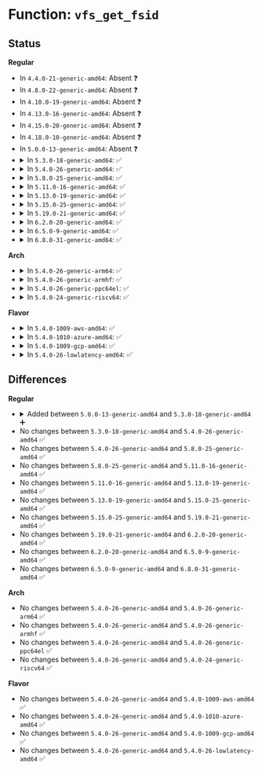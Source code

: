 # Function: <code>vfs_get_fsid</code>

## Status
<b>Regular</b>
<ul>
<li>
In <code>4.4.0-21-generic-amd64</code>: Absent ❓
</li>
<li>
In <code>4.8.0-22-generic-amd64</code>: Absent ❓
</li>
<li>
In <code>4.10.0-19-generic-amd64</code>: Absent ❓
</li>
<li>
In <code>4.13.0-16-generic-amd64</code>: Absent ❓
</li>
<li>
In <code>4.15.0-20-generic-amd64</code>: Absent ❓
</li>
<li>
In <code>4.18.0-10-generic-amd64</code>: Absent ❓
</li>
<li>
In <code>5.0.0-13-generic-amd64</code>: Absent ❓
</li>
<li>
<details>
<summary>In <code>5.3.0-18-generic-amd64</code>: ✅</summary>

```c
int vfs_get_fsid(struct dentry * dentry, __kernel_fsid_t * fsid)
```

```json
{
  "name": "vfs_get_fsid",
  "collision_type": "Unique Global",
  "inline_type": "No",
  "funcs": [
    {
      "addr": 18446744071582026480,
      "name": "vfs_get_fsid",
      "external": true,
      "loc": "fs/statfs.c:70",
      "file": "fs/statfs.c",
      "inline": "seen, unknown",
      "caller_inline": [],
      "caller_func": [
        "fs/notify/fanotify/fanotify_user.c:do_fanotify_mark",
        "fs/notify/fanotify/fanotify_user.c:do_fanotify_mark"
      ]
    }
  ],
  "symbols": [
    {
      "addr": 18446744071582026480,
      "name": "vfs_get_fsid",
      "section": ".text",
      "bind": "STB_GLOBAL",
      "size": 82
    }
  ]
}
```
</details>
</li>
<li>
<details>
<summary>In <code>5.4.0-26-generic-amd64</code>: ✅</summary>

```c
int vfs_get_fsid(struct dentry * dentry, __kernel_fsid_t * fsid)
```

```json
{
  "name": "vfs_get_fsid",
  "collision_type": "Unique Global",
  "inline_type": "No",
  "funcs": [
    {
      "addr": 18446744071582104416,
      "name": "vfs_get_fsid",
      "external": true,
      "loc": "fs/statfs.c:70",
      "file": "fs/statfs.c",
      "inline": "seen, unknown",
      "caller_inline": [],
      "caller_func": [
        "fs/notify/fanotify/fanotify_user.c:do_fanotify_mark",
        "fs/notify/fanotify/fanotify_user.c:do_fanotify_mark"
      ]
    }
  ],
  "symbols": [
    {
      "addr": 18446744071582104416,
      "name": "vfs_get_fsid",
      "section": ".text",
      "bind": "STB_GLOBAL",
      "size": 82
    }
  ]
}
```
</details>
</li>
<li>
<details>
<summary>In <code>5.8.0-25-generic-amd64</code>: ✅</summary>

```c
int vfs_get_fsid(struct dentry * dentry, __kernel_fsid_t * fsid)
```

```json
{
  "name": "vfs_get_fsid",
  "collision_type": "Unique Global",
  "inline_type": "No",
  "funcs": [
    {
      "addr": 18446744071582340288,
      "name": "vfs_get_fsid",
      "external": true,
      "loc": "fs/statfs.c:70",
      "file": "fs/statfs.c",
      "inline": "seen, unknown",
      "caller_inline": [],
      "caller_func": [
        "fs/notify/fanotify/fanotify_user.c:do_fanotify_mark",
        "fs/notify/fanotify/fanotify_user.c:do_fanotify_mark"
      ]
    }
  ],
  "symbols": [
    {
      "addr": 18446744071582340288,
      "name": "vfs_get_fsid",
      "section": ".text",
      "bind": "STB_GLOBAL",
      "size": 81
    }
  ]
}
```
</details>
</li>
<li>
<details>
<summary>In <code>5.11.0-16-generic-amd64</code>: ✅</summary>

```c
int vfs_get_fsid(struct dentry * dentry, __kernel_fsid_t * fsid)
```

```json
{
  "name": "vfs_get_fsid",
  "collision_type": "Unique Global",
  "inline_type": "No",
  "funcs": [
    {
      "addr": 18446744071582391776,
      "name": "vfs_get_fsid",
      "external": true,
      "loc": "fs/statfs.c:72",
      "file": "fs/statfs.c",
      "inline": "seen, unknown",
      "caller_inline": [],
      "caller_func": [
        "fs/notify/fanotify/fanotify_user.c:do_fanotify_mark",
        "fs/notify/fanotify/fanotify_user.c:do_fanotify_mark"
      ]
    }
  ],
  "symbols": [
    {
      "addr": 18446744071582391776,
      "name": "vfs_get_fsid",
      "section": ".text",
      "bind": "STB_GLOBAL",
      "size": 81
    }
  ]
}
```
</details>
</li>
<li>
<details>
<summary>In <code>5.13.0-19-generic-amd64</code>: ✅</summary>

```c
int vfs_get_fsid(struct dentry * dentry, __kernel_fsid_t * fsid)
```

```json
{
  "name": "vfs_get_fsid",
  "collision_type": "Unique Global",
  "inline_type": "No",
  "funcs": [
    {
      "addr": 18446744071582419136,
      "name": "vfs_get_fsid",
      "external": true,
      "loc": "fs/statfs.c:72",
      "file": "fs/statfs.c",
      "inline": "seen, unknown",
      "caller_inline": [],
      "caller_func": [
        "fs/notify/fanotify/fanotify_user.c:do_fanotify_mark",
        "fs/notify/fanotify/fanotify_user.c:do_fanotify_mark"
      ]
    }
  ],
  "symbols": [
    {
      "addr": 18446744071582419136,
      "name": "vfs_get_fsid",
      "section": ".text",
      "bind": "STB_GLOBAL",
      "size": 81
    }
  ]
}
```
</details>
</li>
<li>
<details>
<summary>In <code>5.15.0-25-generic-amd64</code>: ✅</summary>

```c
int vfs_get_fsid(struct dentry * dentry, __kernel_fsid_t * fsid)
```

```json
{
  "name": "vfs_get_fsid",
  "collision_type": "Unique Global",
  "inline_type": "No",
  "funcs": [
    {
      "addr": 18446744071582741952,
      "name": "vfs_get_fsid",
      "external": true,
      "loc": "fs/statfs.c:72",
      "file": "fs/statfs.c",
      "inline": "seen, unknown",
      "caller_inline": [],
      "caller_func": [
        "fs/notify/fanotify/fanotify_user.c:do_fanotify_mark",
        "fs/notify/fanotify/fanotify_user.c:do_fanotify_mark"
      ]
    }
  ],
  "symbols": [
    {
      "addr": 18446744071582741952,
      "name": "vfs_get_fsid",
      "section": ".text",
      "bind": "STB_GLOBAL",
      "size": 81
    }
  ]
}
```
</details>
</li>
<li>
<details>
<summary>In <code>5.19.0-21-generic-amd64</code>: ✅</summary>

```c
int vfs_get_fsid(struct dentry * dentry, __kernel_fsid_t * fsid)
```

```json
{
  "name": "vfs_get_fsid",
  "collision_type": "Unique Global",
  "inline_type": "No",
  "funcs": [
    {
      "addr": 18446744071583288464,
      "name": "vfs_get_fsid",
      "external": true,
      "loc": "fs/statfs.c:72",
      "file": "fs/statfs.c",
      "inline": "seen, unknown",
      "caller_inline": [],
      "caller_func": [
        "fs/notify/fanotify/fanotify_user.c:do_fanotify_mark",
        "fs/notify/fanotify/fanotify_user.c:do_fanotify_mark"
      ]
    }
  ],
  "symbols": [
    {
      "addr": 18446744071583288464,
      "name": "vfs_get_fsid",
      "section": ".text",
      "bind": "STB_GLOBAL",
      "size": 110
    }
  ]
}
```
</details>
</li>
<li>
<details>
<summary>In <code>6.2.0-20-generic-amd64</code>: ✅</summary>

```c
int vfs_get_fsid(struct dentry * dentry, __kernel_fsid_t * fsid)
```

```json
{
  "name": "vfs_get_fsid",
  "collision_type": "Unique Global",
  "inline_type": "No",
  "funcs": [
    {
      "addr": 18446744071583872016,
      "name": "vfs_get_fsid",
      "external": true,
      "loc": "fs/statfs.c:72",
      "file": "fs/statfs.c",
      "inline": "seen, unknown",
      "caller_inline": [],
      "caller_func": [
        "fs/notify/fanotify/fanotify_user.c:do_fanotify_mark",
        "fs/notify/fanotify/fanotify_user.c:do_fanotify_mark"
      ]
    }
  ],
  "symbols": [
    {
      "addr": 18446744071583872016,
      "name": "vfs_get_fsid",
      "section": ".text",
      "bind": "STB_GLOBAL",
      "size": 110
    }
  ]
}
```
</details>
</li>
<li>
<details>
<summary>In <code>6.5.0-9-generic-amd64</code>: ✅</summary>

```c
int vfs_get_fsid(struct dentry * dentry, __kernel_fsid_t * fsid)
```

```json
{
  "name": "vfs_get_fsid",
  "collision_type": "Unique Global",
  "inline_type": "No",
  "funcs": [
    {
      "addr": 18446744071584093776,
      "name": "vfs_get_fsid",
      "external": true,
      "loc": "fs/statfs.c:72",
      "file": "fs/statfs.c",
      "inline": "seen, unknown",
      "caller_inline": [],
      "caller_func": [
        "fs/notify/fanotify/fanotify_user.c:do_fanotify_mark",
        "fs/notify/fanotify/fanotify_user.c:do_fanotify_mark"
      ]
    }
  ],
  "symbols": [
    {
      "addr": 18446744071584093776,
      "name": "vfs_get_fsid",
      "section": ".text",
      "bind": "STB_GLOBAL",
      "size": 110
    }
  ]
}
```
</details>
</li>
<li>
<details>
<summary>In <code>6.8.0-31-generic-amd64</code>: ✅</summary>

```c
int vfs_get_fsid(struct dentry * dentry, __kernel_fsid_t * fsid)
```

```json
{
  "name": "vfs_get_fsid",
  "collision_type": "Unique Global",
  "inline_type": "No",
  "funcs": [
    {
      "addr": 18446744071584309920,
      "name": "vfs_get_fsid",
      "external": true,
      "loc": "fs/statfs.c:72",
      "file": "fs/statfs.c",
      "inline": "seen, unknown",
      "caller_inline": [],
      "caller_func": [
        "fs/notify/fanotify/fanotify_user.c:do_fanotify_mark",
        "fs/notify/fanotify/fanotify_user.c:do_fanotify_mark"
      ]
    }
  ],
  "symbols": [
    {
      "addr": 18446744071584309920,
      "name": "vfs_get_fsid",
      "section": ".text",
      "bind": "STB_GLOBAL",
      "size": 110
    }
  ]
}
```
</details>
</li>
</ul>
<b>Arch</b>
<ul>
<li>
<details>
<summary>In <code>5.4.0-26-generic-arm64</code>: ✅</summary>

```c
int vfs_get_fsid(struct dentry * dentry, __kernel_fsid_t * fsid)
```

```json
{
  "name": "vfs_get_fsid",
  "collision_type": "Unique Global",
  "inline_type": "No",
  "funcs": [
    {
      "addr": 18446603336493641568,
      "name": "vfs_get_fsid",
      "external": true,
      "loc": "fs/statfs.c:70",
      "file": "fs/statfs.c",
      "inline": "seen, unknown",
      "caller_inline": [],
      "caller_func": [
        "fs/notify/fanotify/fanotify_user.c:do_fanotify_mark",
        "fs/notify/fanotify/fanotify_user.c:do_fanotify_mark"
      ]
    }
  ],
  "symbols": [
    {
      "addr": 18446603336493641568,
      "name": "vfs_get_fsid",
      "section": ".text",
      "bind": "STB_GLOBAL",
      "size": 112
    }
  ]
}
```
</details>
</li>
<li>
<details>
<summary>In <code>5.4.0-26-generic-armhf</code>: ✅</summary>

```c
int vfs_get_fsid(struct dentry * dentry, __kernel_fsid_t * fsid)
```

```json
{
  "name": "vfs_get_fsid",
  "collision_type": "Unique Global",
  "inline_type": "No",
  "funcs": [
    {
      "addr": 3227179220,
      "name": "vfs_get_fsid",
      "external": true,
      "loc": "fs/statfs.c:70",
      "file": "fs/statfs.c",
      "inline": "seen, unknown",
      "caller_inline": [],
      "caller_func": [
        "fs/notify/fanotify/fanotify_user.c:__se_sys_fanotify_mark",
        "fs/notify/fanotify/fanotify_user.c:__se_sys_fanotify_mark"
      ]
    }
  ],
  "symbols": [
    {
      "addr": 3227179220,
      "name": "vfs_get_fsid",
      "section": ".text",
      "bind": "STB_GLOBAL",
      "size": 108
    }
  ]
}
```
</details>
</li>
<li>
<details>
<summary>In <code>5.4.0-26-generic-ppc64el</code>: ✅</summary>

```c
int vfs_get_fsid(struct dentry * dentry, __kernel_fsid_t * fsid)
```

```json
{
  "name": "vfs_get_fsid",
  "collision_type": "Unique Global",
  "inline_type": "No",
  "funcs": [
    {
      "addr": 13835058055287234112,
      "name": "vfs_get_fsid",
      "external": true,
      "loc": "fs/statfs.c:70",
      "file": "fs/statfs.c",
      "inline": "seen, unknown",
      "caller_inline": [],
      "caller_func": [
        "fs/notify/fanotify/fanotify_user.c:do_fanotify_mark",
        "fs/notify/fanotify/fanotify_user.c:do_fanotify_mark"
      ]
    }
  ],
  "symbols": [
    {
      "addr": 13835058055287234112,
      "name": "vfs_get_fsid",
      "section": ".text",
      "bind": "STB_GLOBAL",
      "size": 120
    }
  ]
}
```
</details>
</li>
<li>
<details>
<summary>In <code>5.4.0-24-generic-riscv64</code>: ✅</summary>

```c
int vfs_get_fsid(struct dentry * dentry, __kernel_fsid_t * fsid)
```

```json
{
  "name": "vfs_get_fsid",
  "collision_type": "Unique Global",
  "inline_type": "No",
  "funcs": [
    {
      "addr": 18446743936273277144,
      "name": "vfs_get_fsid",
      "external": true,
      "loc": "fs/statfs.c:70",
      "file": "fs/statfs.c",
      "inline": "seen, unknown",
      "caller_inline": [],
      "caller_func": [
        "fs/notify/fanotify/fanotify_user.c:__se_sys_fanotify_mark",
        "fs/notify/fanotify/fanotify_user.c:__se_sys_fanotify_mark"
      ]
    }
  ],
  "symbols": [
    {
      "addr": 18446743936273277144,
      "name": "vfs_get_fsid",
      "section": ".text",
      "bind": "STB_GLOBAL",
      "size": 66
    }
  ]
}
```
</details>
</li>
</ul>
<b>Flavor</b>
<ul>
<li>
<details>
<summary>In <code>5.4.0-1009-aws-amd64</code>: ✅</summary>

```c
int vfs_get_fsid(struct dentry * dentry, __kernel_fsid_t * fsid)
```

```json
{
  "name": "vfs_get_fsid",
  "collision_type": "Unique Global",
  "inline_type": "No",
  "funcs": [
    {
      "addr": 18446744071582073152,
      "name": "vfs_get_fsid",
      "external": true,
      "loc": "fs/statfs.c:70",
      "file": "fs/statfs.c",
      "inline": "seen, unknown",
      "caller_inline": [],
      "caller_func": [
        "fs/notify/fanotify/fanotify_user.c:do_fanotify_mark",
        "fs/notify/fanotify/fanotify_user.c:do_fanotify_mark"
      ]
    }
  ],
  "symbols": [
    {
      "addr": 18446744071582073152,
      "name": "vfs_get_fsid",
      "section": ".text",
      "bind": "STB_GLOBAL",
      "size": 82
    }
  ]
}
```
</details>
</li>
<li>
<details>
<summary>In <code>5.4.0-1010-azure-amd64</code>: ✅</summary>

```c
int vfs_get_fsid(struct dentry * dentry, __kernel_fsid_t * fsid)
```

```json
{
  "name": "vfs_get_fsid",
  "collision_type": "Unique Global",
  "inline_type": "No",
  "funcs": [
    {
      "addr": 18446744071582010704,
      "name": "vfs_get_fsid",
      "external": true,
      "loc": "fs/statfs.c:70",
      "file": "fs/statfs.c",
      "inline": "seen, unknown",
      "caller_inline": [],
      "caller_func": [
        "fs/notify/fanotify/fanotify_user.c:do_fanotify_mark",
        "fs/notify/fanotify/fanotify_user.c:do_fanotify_mark"
      ]
    }
  ],
  "symbols": [
    {
      "addr": 18446744071582010704,
      "name": "vfs_get_fsid",
      "section": ".text",
      "bind": "STB_GLOBAL",
      "size": 82
    }
  ]
}
```
</details>
</li>
<li>
<details>
<summary>In <code>5.4.0-1009-gcp-amd64</code>: ✅</summary>

```c
int vfs_get_fsid(struct dentry * dentry, __kernel_fsid_t * fsid)
```

```json
{
  "name": "vfs_get_fsid",
  "collision_type": "Unique Global",
  "inline_type": "No",
  "funcs": [
    {
      "addr": 18446744071582064432,
      "name": "vfs_get_fsid",
      "external": true,
      "loc": "fs/statfs.c:70",
      "file": "fs/statfs.c",
      "inline": "seen, unknown",
      "caller_inline": [],
      "caller_func": [
        "fs/notify/fanotify/fanotify_user.c:do_fanotify_mark",
        "fs/notify/fanotify/fanotify_user.c:do_fanotify_mark"
      ]
    }
  ],
  "symbols": [
    {
      "addr": 18446744071582064432,
      "name": "vfs_get_fsid",
      "section": ".text",
      "bind": "STB_GLOBAL",
      "size": 82
    }
  ]
}
```
</details>
</li>
<li>
<details>
<summary>In <code>5.4.0-26-lowlatency-amd64</code>: ✅</summary>

```c
int vfs_get_fsid(struct dentry * dentry, __kernel_fsid_t * fsid)
```

```json
{
  "name": "vfs_get_fsid",
  "collision_type": "Unique Global",
  "inline_type": "No",
  "funcs": [
    {
      "addr": 18446744071582136176,
      "name": "vfs_get_fsid",
      "external": true,
      "loc": "fs/statfs.c:70",
      "file": "fs/statfs.c",
      "inline": "seen, unknown",
      "caller_inline": [],
      "caller_func": [
        "fs/notify/fanotify/fanotify_user.c:do_fanotify_mark",
        "fs/notify/fanotify/fanotify_user.c:do_fanotify_mark"
      ]
    }
  ],
  "symbols": [
    {
      "addr": 18446744071582136176,
      "name": "vfs_get_fsid",
      "section": ".text",
      "bind": "STB_GLOBAL",
      "size": 82
    }
  ]
}
```
</details>
</li>
</ul>

## Differences
<b>Regular</b>
<ul>
<li>
<details>
<summary>Added between <code>5.0.0-13-generic-amd64</code> and <code>5.3.0-18-generic-amd64</code> ➕</summary>

```c
int vfs_get_fsid(struct dentry * dentry, __kernel_fsid_t * fsid)
```
</details>
</li>
<li>
No changes between <code>5.3.0-18-generic-amd64</code> and <code>5.4.0-26-generic-amd64</code> ✅
</li>
<li>
No changes between <code>5.4.0-26-generic-amd64</code> and <code>5.8.0-25-generic-amd64</code> ✅
</li>
<li>
No changes between <code>5.8.0-25-generic-amd64</code> and <code>5.11.0-16-generic-amd64</code> ✅
</li>
<li>
No changes between <code>5.11.0-16-generic-amd64</code> and <code>5.13.0-19-generic-amd64</code> ✅
</li>
<li>
No changes between <code>5.13.0-19-generic-amd64</code> and <code>5.15.0-25-generic-amd64</code> ✅
</li>
<li>
No changes between <code>5.15.0-25-generic-amd64</code> and <code>5.19.0-21-generic-amd64</code> ✅
</li>
<li>
No changes between <code>5.19.0-21-generic-amd64</code> and <code>6.2.0-20-generic-amd64</code> ✅
</li>
<li>
No changes between <code>6.2.0-20-generic-amd64</code> and <code>6.5.0-9-generic-amd64</code> ✅
</li>
<li>
No changes between <code>6.5.0-9-generic-amd64</code> and <code>6.8.0-31-generic-amd64</code> ✅
</li>
</ul>
<b>Arch</b>
<ul>
<li>
No changes between <code>5.4.0-26-generic-amd64</code> and <code>5.4.0-26-generic-arm64</code> ✅
</li>
<li>
No changes between <code>5.4.0-26-generic-amd64</code> and <code>5.4.0-26-generic-armhf</code> ✅
</li>
<li>
No changes between <code>5.4.0-26-generic-amd64</code> and <code>5.4.0-26-generic-ppc64el</code> ✅
</li>
<li>
No changes between <code>5.4.0-26-generic-amd64</code> and <code>5.4.0-24-generic-riscv64</code> ✅
</li>
</ul>
<b>Flavor</b>
<ul>
<li>
No changes between <code>5.4.0-26-generic-amd64</code> and <code>5.4.0-1009-aws-amd64</code> ✅
</li>
<li>
No changes between <code>5.4.0-26-generic-amd64</code> and <code>5.4.0-1010-azure-amd64</code> ✅
</li>
<li>
No changes between <code>5.4.0-26-generic-amd64</code> and <code>5.4.0-1009-gcp-amd64</code> ✅
</li>
<li>
No changes between <code>5.4.0-26-generic-amd64</code> and <code>5.4.0-26-lowlatency-amd64</code> ✅
</li>
</ul>
